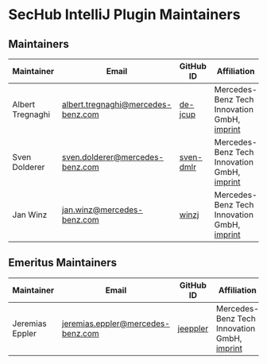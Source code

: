 <!-- SPDX-License-Identifier: MIT --->
# SecHub IntelliJ Plugin Maintainers

## Maintainers

| Maintainer       | Email                           | GitHub ID                                 | Affiliation                                                                                       | Joined     |
| -----------------| ------------------------------- | ----------------------------------------- | ------------------------------------------------------------------------------------------------- | ---------- | 
| Albert Tregnaghi | <albert.tregnaghi@mercedes-benz.com>  | [de-jcup](https://github.com/de-jcup)     | Mercedes-Benz Tech Innovation GmbH, [imprint](https://github.com/mercedes-benz/foss/blob/master/PROVIDER_INFORMATION.md) | 2020-01-01 | 
| Sven Dolderer    | <sven.dolderer@mercedes-benz.com>     | [sven-dmlr](https://github.com/sven-dmlr) | Mercedes-Benz Tech Innovation GmbH, [imprint](https://github.com/mercedes-benz/foss/blob/master/PROVIDER_INFORMATION.md) | 2021-09-06 |
| Jan Winz         | <jan.winz@mercedes-benz.com>          | [winzj](https://github.com/winzj)         | Mercedes-Benz Tech Innovation GmbH, [imprint](https://github.com/mercedes-benz/foss/blob/master/PROVIDER_INFORMATION.md) | 2021-09-06 |


## Emeritus Maintainers

| Maintainer       | Email                           | GitHub ID                                 | Affiliation                                                                                       | Joined     |  Left |
| -----------------| ------------------------------- | ----------------------------------------- | ------------------------------------------------------------------------------------------------- | ---------- | ---------- |
| Jeremias Eppler | <jeremias.eppler@mercedes-benz.com> | [jeeppler](https://github.com/jeeppler) | Mercedes-Benz Tech Innovation GmbH, [imprint](https://github.com/mercedes-benz/foss/blob/master/LEGAL_IMPRINT.md) | 2021-09-06 | 2024-04-30 |